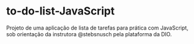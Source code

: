 # to-do-list-JavaScript
Projeto de uma aplicação de lista de tarefas para prática com JavaScript, sob orientação da instrutora @stebsnusch pela plataforma da DIO.
